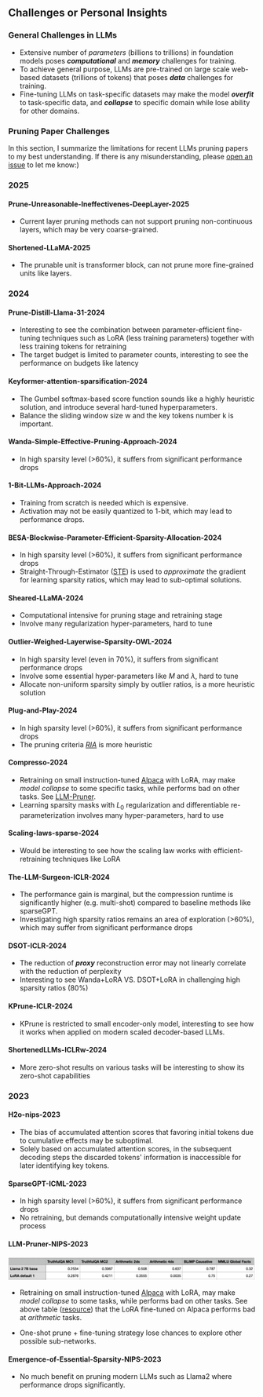 ## Challenges or Personal Insights

### General Challenges in LLMs
- Extensive number of _parameters_ (billions to trillions) in foundation models poses _**computational**_ and
_**memory**_ challenges for training.
- To achieve general purpose, LLMs are pre-trained on large scale web-based datasets (trillions of tokens) that poses _**data**_ challenges for training.
- Fine-tuning LLMs on task-specific datasets may make the model _**overfit**_ to task-specific data, and _**collapse**_ to specific domain while lose ability for other domains.


### Pruning Paper Challenges


In this section, I summarize the limitations for recent LLMs pruning papers to my best understanding. 
If there is any misunderstanding, please [open an issue](https://github.com/liyunqianggyn/LLMs-Pruning-All-In-One/issues) to let me know:) 

### 2025
#### Prune-Unreasonable-Ineffectivenes-DeepLayer-2025
- Current layer pruning methods can not support pruning non-continuous layers, which may be very coarse-grained.

####  Shortened-LLaMA-2025
- The prunable unit is transformer block, can not prune more fine-grained units like layers.

### 2024
#### Prune-Distill-Llama-31-2024
- Interesting to see the combination between parameter-efficient fine-tuning techniques such as LoRA (less training parameters) together with less training tokens for retraining
- The target budget is limited to parameter counts, interesting to see the performance on budgets like latency

#### Keyformer-attention-sparsification-2024
- The Gumbel softmax-based score function sounds like a highly heuristic solution, and introduce several hard-tuned hyperparameters.
- Balance the sliding window size w and the key tokens number k is important.


#### Wanda-Simple-Effective-Pruning-Approach-2024
- In high sparsity level (>60%), it suffers from significant performance drops

#### 1-Bit-LLMs-Approach-2024
- Training from scratch is needed which is expensive.
- Activation may not be easily quantized to 1-bit, which may lead to performance drops.


#### BESA-Blockwise-Parameter-Efficient-Sparsity-Allocation-2024
- In high sparsity level (>60%), it suffers from significant performance drops
- Straight-Through-Estimator ([STE](https://arxiv.org/abs/1308.3432)) is used to _approximate_ the gradient for learning sparsity ratios,  which may lead to sub-optimal solutions.

#### Sheared-LLaMA-2024

- Computational intensive for pruning stage and retraining stage
- Involve many regularization hyper-parameters, hard to tune

#### Outlier-Weighed-Layerwise-Sparsity-OWL-2024
- In high sparsity level (even in 70%), it suffers from significant performance drops
- Involve some essential hyper-parameters like $M$ and $\lambda$, hard to tune
- Allocate non-uniform sparsity simply by outlier ratios, is a more heuristic solution

#### Plug-and-Play-2024
- In high sparsity level (>60%), it suffers from significant performance drops
- The pruning criteria [_RIA_](concepts/criteria.md) is more heuristic

#### Compresso-2024
- Retraining on small instruction-tuned [Alpaca](https://github.com/gururise/AlpacaDataCleaned) with LoRA, may make _model collapse_ to some specific tasks, while performs bad on other tasks. See [LLM-Pruner](#llm-pruner-nips-2023). 
- Learning sparsity masks with $L_0$ regularization and differentiable re-parameterization  involves many hyper-parameters, hard to use

#### Scaling-laws-sparse-2024
- Would be interesting to see how the scaling law works with efficient-retraining techniques like LoRA 

#### The-LLM-Surgeon-ICLR-2024
- The performance gain is marginal, but the compression runtime is significantly higher (e.g. multi-shot) compared to baseline methods like sparseGPT.
- Investigating high sparsity ratios remains an area of exploration (>60%), which may suffer from significant performance drops

#### DSOT-ICLR-2024
- The reduction of **_proxy_**  reconstruction error may not linearly correlate with the reduction of perplexity 
- Interesting to see Wanda+LoRA VS. DSOT+LoRA in challenging high sparsity ratios (80%)
#### KPrune-ICLR-2024
- KPrune is restricted to small encoder-only model, interesting to see how it works when applied on modern scaled decoder-based LLMs.

#### ShortenedLLMs-ICLRw-2024
- More zero-shot results on various tasks will be interesting to show its zero-shot capabilities

### 2023
#### H2o-nips-2023
- The bias of accumulated attention scores that favoring initial tokens due to cumulative effects may be suboptimal.
- Solely based on accumulated attention scores,  in the subsequent decoding steps the discarded tokens' information is inaccessible for later identifying key tokens.
####  SparseGPT-ICML-2023
- In high sparsity level (>60%), it suffers from significant performance drops
- No retraining, but demands computationally intensive weight update process

#### LLM-Pruner-NIPS-2023

<div align="left"><img src='./fig/lora_alpaca_example.jpeg' width=550 alt=''> </img></div>

- Retraining on small instruction-tuned [Alpaca](https://github.com/gururise/AlpacaDataCleaned) with LoRA, may make _model collapse_ to some tasks, while performs bad on other tasks. See above table ([resource](https://lightning.ai/pages/community/lora-insights/)) that the LoRA fine-tuned on Alpaca performs bad at _arithmetic_ tasks.

- One-shot prune +  fine-tuning strategy  lose chances to explore other possible sub-networks.

[//]: # (The capacity of pruned subnetwork by one-shot pruning criteria is the upper bound, no matter how well your fine-tuning strategy is.)

#### Emergence-of-Essential-Sparsity-NIPS-2023
- No much benefit on pruning modern LLMs such as Llama2 where performance drops significantly.